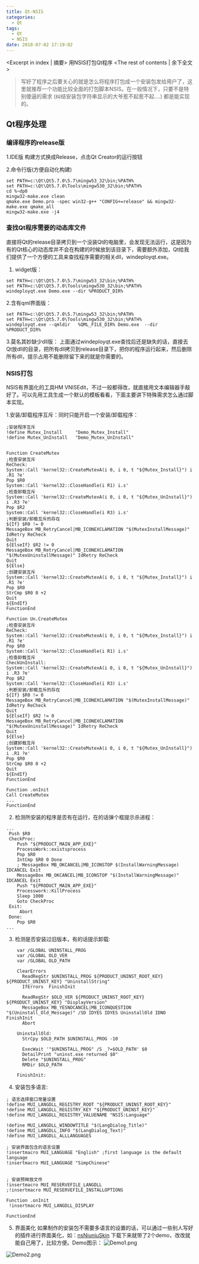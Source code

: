 ```yaml
---
title: Qt-NSIS
categories:
  - Qt
tags:
  - Qt
  - NSIS
date: 2018-07-02 17:19:02
---
```


<Excerpt in index | 摘要> 
用NSIS打包Qt程序<!-- more -->
<The rest of contents | 余下全文>
	
> 写好了程序之后要关心的就是怎么将程序打包成一个安装包发给用户了，这里就推荐一个功能比较全面的打包脚本NSIS。在一般情况下，只要不是特别傻逼的需求 (纠结安装包字符串显示的大爷惹不起惹不起....) 都是能实现的。

## Qt程序处理
### 编译程序的release版
1.IDE版
构建方式换成Release，点击Qt Creator的运行按钮

2.命令行版(方便自动化构建)
```
set PATH=c:\Qt\Qt5.7.0\5.7\mingw53_32\bin;%PATH%
set PATH=c:\Qt\Qt5.7.0\Tools\mingw530_32\bin;%PATH%
cd %~dp0
mingw32-make.exe clean
qmake.exe Demo.pro -spec win32-g++ "CONFIG+=release" && mingw32-make.exe qmake_all
mingw32-make.exe -j4
```

### 查找Qt程序需要的动态库文件
直接将Qt的release目录拷贝到一个没装Qt的电脑里，会发现无法运行，这是因为有的Qt核心的动态库并不会在构建的时候放到该目录下，需要额外添加，Qt给我们提供了一个方便的工具来查找程序需要的相关dll，windeployqt.exe。
1. widget版：
```
set PATH=c:\Qt\Qt5.7.0\5.7\mingw53_32\bin;%PATH%
set PATH=c:\Qt\Qt5.7.0\Tools\mingw530_32\bin;%PATH%
windeployqt.exe Demo.exe --dir %PRODUCT_DIR%
```
2.含有qml界面版：
```
set PATH=c:\Qt\Qt5.7.0\5.7\mingw53_32\bin;%PATH%
set PATH=c:\Qt\Qt5.7.0\Tools\mingw530_32\bin;%PATH%
windeployqt.exe --qmldir   %QML_FILE_DIR% Demo.exe  --dir %PRODUCT_DIR%
```
3.莫名其妙缺少dll版：
上面通过windeployqt.exe查找后还是缺失的话，直接去Qt放dll的目录，把所有dll拷贝到release目录下，把你的程序运行起来，然后删除所有dll，提示占用不能删除留下来的就是你需要的。

### NSIS打包
NSIS有界面化的工具HM VNISEdit，不过一般都得改，就直接用文本编辑器手敲好了。可以先用工具生成一个默认的模板看看，下面主要讲下特殊需求怎么通过脚本实现。

1.安装/卸载程序互斥：同时只能开启一个安装/卸载程序：
```
;安装程序互斥
!define Mutex_Install     "Demo_Mutex_Install"
!define Mutex_UnInstall   "Demo_Mutex_UnInstall"


Function CreateMutex
;检查安装互斥
ReCheck:
System::Call 'kernel32::CreateMutexA(i 0, i 0, t "${Mutex_Install}") i .R1 ?e'
Pop $R0
System::Call 'kernel32::CloseHandle(i R1) i.s'
;检查卸载互斥
System::Call 'kernel32::CreateMutexA(i 0, i 0, t "${Mutex_UnInstall}") i .R3 ?e'
Pop $R2
System::Call 'kernel32::CloseHandle(i R3) i.s'
;判断安装/卸载互斥的存在
${If} $R0 != 0
MessageBox MB_RetryCancel|MB_ICONEXCLAMATION "$(MutexInstallMessage)" IdRetry ReCheck
Quit
${ElseIf} $R2 != 0
MessageBox MB_RetryCancel|MB_ICONEXCLAMATION "$(MutexUninstallMessage)" IdRetry ReCheck
Quit
${Else}
;创建安装互斥
System::Call 'kernel32::CreateMutexA(i 0, i 0, t "${Mutex_Install}") i .R1 ?e'
Pop $R0
StrCmp $R0 0 +2
Quit
${EndIf}
FunctionEnd

Function Un.CreateMutex
;检查安装互斥
ReCheck:
System::Call 'kernel32::CreateMutexA(i 0, i 0, t "${Mutex_Install}") i .R1 ?e'
Pop $R0
System::Call 'kernel32::CloseHandle(i R1) i.s'
;检查卸载互斥
CheckUnInstall:
System::Call 'kernel32::CreateMutexA(i 0, i 0, t "${Mutex_UnInstall}") i .R3 ?e'
Pop $R2
System::Call 'kernel32::CloseHandle(i R3) i.s'
;判断安装/卸载互斥的存在
${If} $R0 != 0
MessageBox MB_RetryCancel|MB_ICONEXCLAMATION "$(MutexInstallMessage)" IdRetry ReCheck
Quit
${ElseIf} $R2 != 0
MessageBox MB_RetryCancel|MB_ICONEXCLAMATION "$(MutexUninstallMessage)" IdRetry ReCheck
Quit
${Else}
;创建卸载互斥
System::Call 'kernel32::CreateMutexA(i 0, i 0, t "${Mutex_UnInstall}") i .R1 ?e'
Pop $R0
StrCmp $R0 0 +2
Quit
${EndIf}
FunctionEnd

Function .onInit
Call CreateMutex
...
FunctionEnd
```

2. 检测所安装的程序是否有在运行，在的话弹个框提示杀进程：
```
...
 Push $R0
 CheckProc:
	Push "${PRODUCT_MAIN_APP_EXE}"
	ProcessWork::existsprocess
	Pop $R0
	IntCmp $R0 0 Done
	; MessageBox MB_OKCANCEL|MB_ICONSTOP $(InstallWarningMessage) IDCANCEL Exit
	MessageBox MB_OKCANCEL|MB_ICONSTOP "$(InstallWarningMessage)" IDCANCEL Exit
	Push "${PRODUCT_MAIN_APP_EXE}"
	Processwork::KillProcess
	Sleep 1000
	Goto CheckProc
 Exit:
	 Abort
 Done:
	Pop $R0
...
```

3. 检测是否安装过旧版本，有的话提示卸载:

```
	var /GLOBAL UNINSTALL_PROG
	var /GLOBAL OLD_VER
	var /GLOBAL OLD_PATH
		
	ClearErrors
	  ReadRegStr $UNINSTALL_PROG ${PRODUCT_UNINST_ROOT_KEY} ${PRODUCT_UNINST_KEY} "UninstallString"
	  IfErrors  FinishInit
	  
	  ReadRegStr $OLD_VER ${PRODUCT_UNINST_ROOT_KEY} ${PRODUCT_UNINST_KEY} "DisplayVersion"
	  MessageBox MB_YESNOCANCEL|MB_ICONQUESTION "$(Uninstall_Old_Message)" /SD IDYES IDYES UninstallOld IDNO FinishInit
	  Abort
	  
	UninstallOld:
	  StrCpy $OLD_PATH $UNINSTALL_PROG -10

	  ExecWait '"$UNINSTALL_PROG" /S _?=$OLD_PATH' $0
	  DetailPrint "uninst.exe returned $0"
	  Delete "$UNINSTALL_PROG"
	  RMDir $OLD_PATH

	FinishInit:

```

4. 安装包多语言:

```
; 语言选择窗口常量设置
!define MUI_LANGDLL_REGISTRY_ROOT "${PRODUCT_UNINST_ROOT_KEY}"
!define MUI_LANGDLL_REGISTRY_KEY "${PRODUCT_UNINST_KEY}"
!define MUI_LANGDLL_REGISTRY_VALUENAME "NSIS:Language"

!define MUI_LANGDLL_WINDOWTITLE "$(LangDialog_Title)"
!define MUI_LANGDLL_INFO "$(LangDialog_Text)"
!define MUI_LANGDLL_ALLLANGUAGES

; 安装界面包含的语言设置
!insertmacro MUI_LANGUAGE "English" ;first language is the default language
!insertmacro MUI_LANGUAGE "SimpChinese"


; 安装预释放文件
!insertmacro MUI_RESERVEFILE_LANGDLL
;!insertmacro MUI_RESERVEFILE_INSTALLOPTIONS

Function .onInit
 !insertmacro MUI_LANGDLL_DISPLAY 

FunctionEnd
```

5. 界面美化
如果制作的安装包不需要多语言的设置的话，可以通过一些别人写好的插件进行界面美化，如：[nsNiuniuSkin](http://www.ggniu.cn/download.htm#)
下载下来就带了2个demo，改改就能自己用了，比较方便。Demo图示：
![Demo1.png](https://cdn.jsdelivr.net/gh/Longxr/PicStored/blog/Qt-NSIS_01.png)

![Demo2.png](https://cdn.jsdelivr.net/gh/Longxr/PicStored/blog/Qt-NSIS_02.png)



